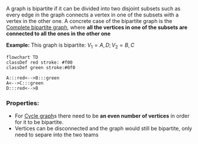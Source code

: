  A graph is bipartite if it can be divided into two disjoint subsets such as every edge in the graph connects a vertex in one of the subsets with a vertex in the other one. 
 A concrete case of the bipartite graph is the [Complete bipartite graph](Complete%20bipartite%20graph), where **all the vertices in one of the subsets are connected to all the ones in the other one**
 
 **Example:**
 This graph is bipartite: $V_1 = A,D; V_2 = B,C$ 
 
```mermaid
flowchart TD
classDef red stroke: #f00
classDef green stroke:#0f0

A:::red<-->B:::green
A<-->C:::green
D:::red<-->B
```

### Properties: 
+ For [Cycle graph](Cycle%20graph)s there need to be **an even number of vertices** in order for it to be bipartite.
+ Vertices can be disconnected and the graph would still be bipartite, only need to separe into the two teams
